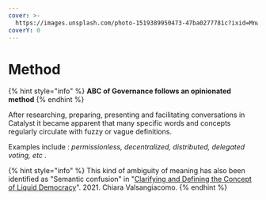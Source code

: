 ```yaml
---
cover: >-
  https://images.unsplash.com/photo-1519389950473-47ba0277781c?ixid=MnwxMjA3fDB8MHxwaG90by1wYWdlfHx8fGVufDB8fHx8&ixlib=rb-1.2.1&auto=format&fit=crop&w=2970&q=80
coverY: 0
---
```


# Method

{% hint style="info" %}
**ABC of Governance follows an opinionated method**
{% endhint %}



After researching, preparing, presenting and facilitating conversations in Catalyst it became apparent that many specific words and concepts regularly circulate with fuzzy or vague definitions.

Examples include : _permissionless, decentralized, distributed, delegated voting, etc ._

{% hint style="info" %}
This kind of ambiguity of meaning has also been identified as "Semantic confusion" in "[Clarifying and Defining the Concept of Liquid Democracy](https://onlinelibrary.wiley.com/doi/full/10.1111/spsr.12486)". 2021. Chiara Valsangiacomo.
{% endhint %}
